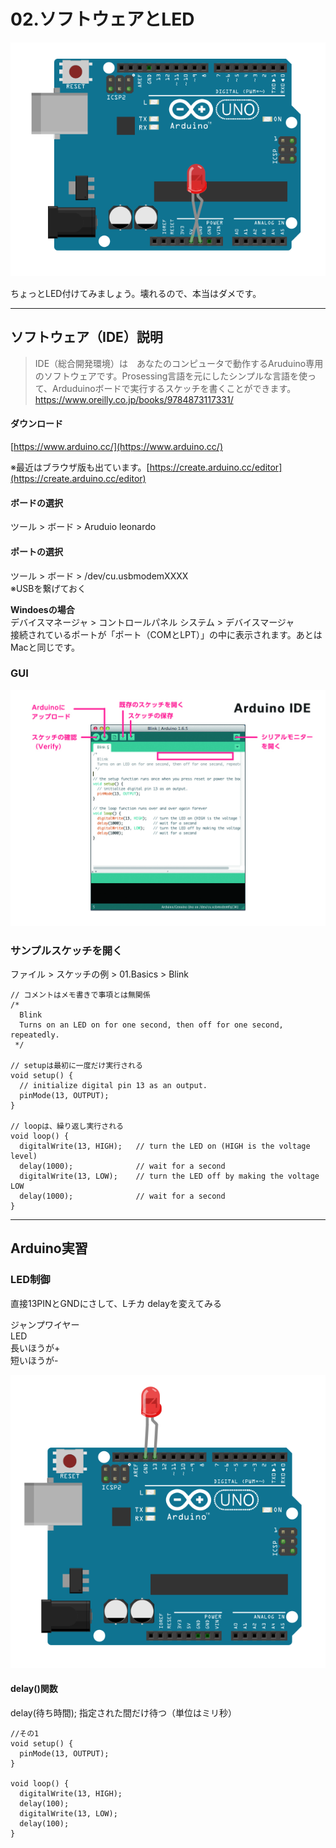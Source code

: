 # 02.ソフトウェアとLED

![](img/breadboard02.png)

ちょっとLED付けてみましょう。壊れるので、本当はダメです。

---

## ソフトウェア（IDE）説明

> IDE（総合開発環境）は　あなたのコンピュータで動作するAruduino専用のソフトウェアです。Prosessing言語を元にしたシンプルな言語を使って、Arduduinoボードで実行するスケッチを書くことができます。  
https://www.oreilly.co.jp/books/9784873117331/


#### ダウンロード
[https://www.arduino.cc/](https://www.arduino.cc/)

※最近はブラウザ版も出ています。[https://create.arduino.cc/editor](https://create.arduino.cc/editor)

#### ボードの選択
ツール > ボード > Aruduio leonardo

#### ポートの選択
ツール > ボード > /dev/cu.usbmodemXXXX  
※USBを繋げておく

**Windoesの場合**  
デバイスマネージャ > コントロールパネル
システム > デバイスマージャ  
接続されているポートが「ポート（COMとLPT）」の中に表示されます。あとはMacと同じです。

### GUI

![](img/ide.jpg)


### サンプルスケッチを開く

ファイル > スケッチの例 > 01.Basics > Blink


```
// コメントはメモ書きで事項とは無関係
/*
  Blink
  Turns on an LED on for one second, then off for one second, repeatedly.
 */
 
// setupは最初に一度だけ実行される
void setup() {
  // initialize digital pin 13 as an output.
  pinMode(13, OUTPUT);
}

// loopは、繰り返し実行される
void loop() {
  digitalWrite(13, HIGH);   // turn the LED on (HIGH is the voltage level)
  delay(1000);              // wait for a second
  digitalWrite(13, LOW);    // turn the LED off by making the voltage LOW
  delay(1000);              // wait for a second
}
```

---

## Arduino実習
### LED制御

直接13PINとGNDにさして、Lチカ
delayを変えてみる

ジャンプワイヤー  
LED  
長いほうが+  
短いほうが-  

![](img/breadboard03.png)

#### delay()関数
delay(待ち時間);
指定された間だけ待つ（単位はミリ秒）

```
//その1
void setup() {
  pinMode(13, OUTPUT);
}

void loop() {
  digitalWrite(13, HIGH);
  delay(100);
  digitalWrite(13, LOW);
  delay(100);
}
```
